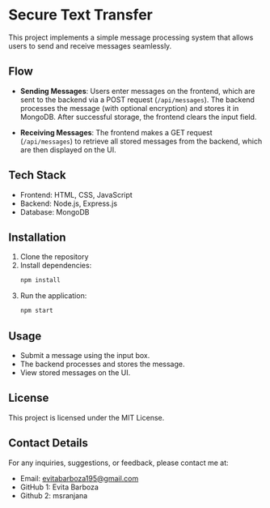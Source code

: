 # Secure Text Transfer

This project implements a simple message processing system that allows users to send and receive messages seamlessly. 

## Flow

- **Sending Messages**: Users enter messages on the frontend, which are sent to the backend via a POST request (`/api/messages`). The backend processes the message (with optional encryption) and stores it in MongoDB. After successful storage, the frontend clears the input field.

- **Receiving Messages**: The frontend makes a GET request (`/api/messages`) to retrieve all stored messages from the backend, which are then displayed on the UI.

## Tech Stack

- Frontend: HTML, CSS, JavaScript
- Backend: Node.js, Express.js
- Database: MongoDB

## Installation

1. Clone the repository
2. Install dependencies:
   ```bash
   npm install
   ```
3. Run the application:
   ```bash
   npm start
   ```

## Usage

- Submit a message using the input box.
- The backend processes and stores the message.
- View stored messages on the UI.

## License

This project is licensed under the MIT License.

## Contact Details 
For any inquiries, suggestions, or feedback, please contact me at:

- Email: evitabarboza195@gmail.com
- GitHub 1: Evita Barboza
- Github 2: msranjana
```
